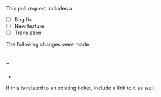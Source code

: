 This pull request includes a

- [ ] Bug fix
- [ ] New feature
- [ ] Translation

The following changes were made

## -

-

If this is related to an existing ticket, include a link to it as well.
